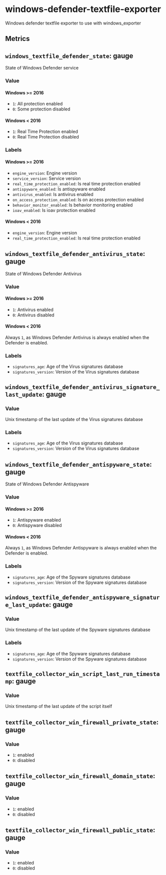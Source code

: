 # windows-defender-textfile-exporter
Windows defender textfile exporter to use with windows_exporter 

## Metrics

## `windows_textfile_defender_state`:  gauge
State of Windows Defender service
### Value
#### Windows >= 2016
- `1`: All protection enabled
- `0`: Some protection disabled
#### Windows < 2016
- `1`: Real Time Protection enabled
- `0`: Real Time Protection disabled

### Labels 
#### Windows >= 2016
- `engine_version`: Engine version
- `service_version`: Service version
- `real_time_protection_enabled`: Is real time protection enabled
- `antispyware_enabled`: Is antispyware enabled
- `antivirus_enabled`: Is antivirus enabled
- `on_access_protection_enabled`: Is on access protection enabled
- `behavior_monitor_enabled`: Is behavior monitoring enabled
- `ioav_enabled`: Is ioav protection enabled

#### Windows < 2016
- `engine_version`: Engine version
- `real_time_protection_enabled`: Is real time protection enabled


## `windows_textfile_defender_antivirus_state`:  gauge
State of Windows Defender Antivirus

### Value
#### Windows >= 2016
- `1`: Antivirus enabled
- `0`: Antivirus disabled
#### Windows < 2016
Always `1`, as Windows Defender Antivirus is always enabled when the Defender is enabled.
### Labels
- `signatures_age`: Age of the Virus signatures database
- `signatures_version`: Version of the Virus signatures database


## `windows_textfile_defender_antivirus_signature_last_update`:  gauge
### Value
Unix timestamp of the last update of the Virus signatures database
### Labels
- `signatures_age`: Age of the Virus signatures database
- `signatures_version`: Version of the Virus signatures database


## `windows_textfile_defender_antispyware_state`: gauge
State of Windows Defender Antispyware
### Value
#### Windows >= 2016
- `1`: Antispyware enabled
- `0`: Antispyware disabled
#### Windows < 2016
Always `1`, as Windows Defender Antispyware is always enabled when the Defender is enabled.
### Labels
- `signatures_age`: Age of the Spyware signatures database
- `signatures_version`: Version of the Spyware signatures database


## `windows_textfile_defender_antispyware_signature_last_update`: gauge
### Value
Unix timestamp of the last update of the Spyware signatures database
### Labels
- `signatures_age`: Age of the Spyware signatures database
- `signatures_version`: Version of the Spyware signatures database

## `textfile_collector_win_script_last_run_timestamp`: gauge
### Value
Unix timestamp of the last update of the script itself

## `textfile_collector_win_firewall_private_state`: gauge 
### Value
- `1`: enabled
- `0`: disabled

## `textfile_collector_win_firewall_domain_state`: gauge 
### Value
- `1`: enabled
- `0`: disabled

## `textfile_collector_win_firewall_public_state`: gauge 
### Value
- `1`: enabled
- `0`: disabled
